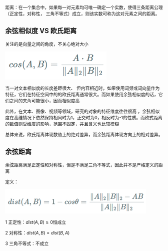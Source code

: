 距离：在一个集合中，如果每一对元素均可唯一确定一个实数，使得三条距离公理（正定性，对称性， 三角不等式）成立，则该实数可称为这对元素之间的距离。



## 余弦相似度 VS 欧氏距离

关注的是向量之间的角度，不关心绝对大小

![image-20210317141335868](https://raw.githubusercontent.com/DaiDuncan/PicUploader/main/img2/20210317141335.png)

当一对文本相似度的长度差距很大、 但内容相近时，如果使用词频或词向量作为特征，它们在特征空间中的的欧氏距离通常很大。而如果使用余弦相似度的话，它们之间的夹角可能很小，因而相似度高



此外，在文本、图像、视频等领域，研究的对象的特征维度往往很高 ，余弦相似度在高维情况下依然保持相同时为1，正交时为0，相反时为-1的性质。而欧式距离的数值则受维度的影响，范围不固定，并且含义也比较模糊



总体来说，欧氏距离体现数值上的绝对差异，而余弦距离体现方向上的相对差异。





## 余弦距离

余弦距离满足正定性和对称性，但是不满足三角不等式，因此并不是严格定义的距离

定义：

<img src="https://raw.githubusercontent.com/DaiDuncan/PicUploader/main/img2/20210317141622.png" alt="image-20210317141622764" style="zoom:80%;" />

1 正定性：$dist(A, B) \ge 0$恒成立

2 对称性：$dist(A, B) = dist(B, A)$

3 三角不等式：不成立











